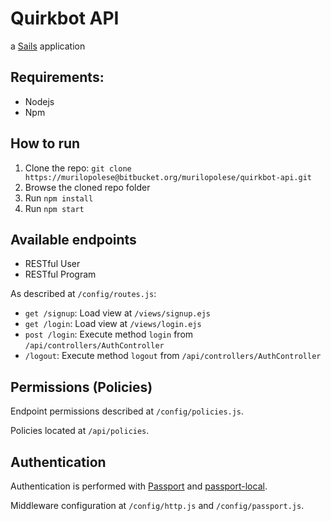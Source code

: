 # Quirkbot API

a [Sails](http://sailsjs.org) application

## Requirements:

* Nodejs
* Npm

## How to run

1. Clone the repo: `git clone https://murilopolese@bitbucket.org/murilopolese/quirkbot-api.git`
2. Browse the cloned repo folder
3. Run `npm install`
4. Run `npm start`

## Available endpoints

* RESTful User
* RESTful Program

As described at `/config/routes.js`:

* `get /signup`: Load view at `/views/signup.ejs`
* `get /login`: Load view at `/views/login.ejs`
* `post /login`: Execute method `login` from `/api/controllers/AuthController`
* `/logout`: Execute method `logout` from `/api/controllers/AuthController`

## Permissions (Policies)

Endpoint permissions described at `/config/policies.js`.

Policies located at `/api/policies`.

## Authentication

Authentication is performed with [Passport](http://passportjs.org/) and [passport-local](https://github.com/jaredhanson/passport-local).

Middleware configuration at `/config/http.js` and `/config/passport.js`.
